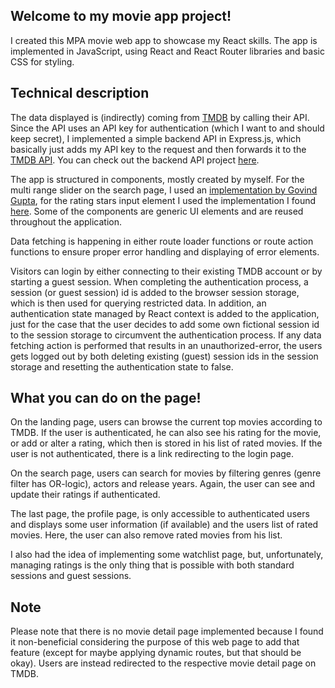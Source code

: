 ## Welcome to my movie app project!

I created this MPA movie web app to showcase my React skills. The app is implemented in JavaScript, using React and React Router libraries and basic CSS for styling. 

## Technical description

The data displayed is (indirectly) coming from [TMDB](https://www.themoviedb.org/) by calling their API. Since the API uses an API key for authentication (which I want to and should keep secret), I implemented a simple backend API in Express.js, which basically just adds my API key to the request and then forwards it to the [TMDB API](https://developer.themoviedb.org/docs). You can check out the backend API project [here]().

The app is structured in components, mostly created by myself. For the multi range slider on the search page, I used an [implementation by Govind Gupta](https://www.npmjs.com/package/multi-range-slider-react), for the rating stars input element I used the implementation I found [here](https://www.npmjs.com/package/react-simple-star-rating). Some of the components are generic UI elements and are reused throughout the application.

Data fetching is happening in either route loader functions or route action functions to ensure proper error handling and displaying of error elements.

Visitors can login by either connecting to their existing TMDB account or by starting a guest session. When completing the authentication process, a session (or guest session) id is added to the browser session storage, which is then used for querying restricted data. In addition, an authentication state managed by React context is added to the application, just for the case that the user decides to add some own fictional session id to the session storage to circumvent the authentication process. If any data fetching action is performed that results in an unauthorized-error, the users gets logged out by both deleting existing (guest) session ids in the session storage and resetting the authentication state to false.

## What you can do on the page!

On the landing page, users can browse the current top movies according to TMDB. If the user is authenticated, he can also see his rating for the movie, or add or alter a rating, which then is stored in his list of rated movies. If the user is not authenticated, there is a link redirecting to the login page. 

On the search page, users can search for movies by filtering genres (genre filter has OR-logic), actors and release years. Again, the user can see and update their ratings if authenticated. 

The last page, the profile page, is only accessible to authenticated users and displays some user information (if available) and the users list of rated movies. Here, the user can also remove rated movies from his list. 

I also had the idea of implementing some watchlist page, but, unfortunately, managing ratings is the only thing that is possible with both standard sessions and guest sessions.


## Note

Please note that there is no movie detail page implemented because I found it non-beneficial considering the purpose of this web page to add that feature (except for maybe applying dynamic routes, but that should be okay). Users are instead redirected to the respective movie detail page on TMDB.



